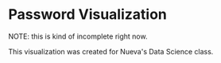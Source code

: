 # Password Visualization

NOTE: this is kind of incomplete right now.

This visualization was created for Nueva's Data Science class. 